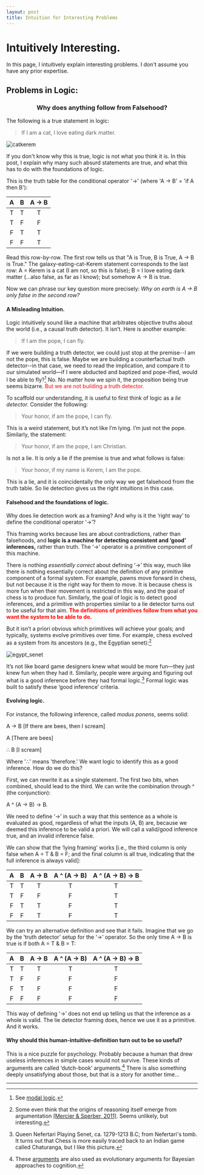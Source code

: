 ```yaml
---
layout: post
title: Intuition for Interesting Problems
---
```

# Intuitively Interesting.
In this page, I intuitively explain interesting problems. I don't assume you have any prior expertise. 

## Problems in Logic:
<h3 style = "text-align: center;">Why does anything follow from Falsehood?</h3>

The following is a true statement in logic:
> If I am a cat, I love eating dark matter.

<img src="https://keremoktar.com/assets/images/cat-galaxy2.jpg" alt="catkerem" class="center">

If you don't know why this is true, logic is not what you think it is. In this post, I explain why many such absurd statements are true, and what this has to do with the foundations of logic.

This is the truth table for the conditional operator '->' (where 'A -> B' = 'if A then B'):

|   A   |   B   | A -> B | 
|:-----:|:-----:|:------:|
|   T   |   T   |   T    | 
|   T   |   F   |   F    |
|   F   |   T   |   T    |
|   F   |   F   |   T    |   

Read this row-by-row. The first row tells us that "A is True, B is True, A -> B is True." The galaxy-eating-cat-Kerem statement corresponds to the last row: A = Kerem is a cat (I am not, so this is false); B = I love eating dark matter (...also false, as far as I know); but somehow A -> B is true.

Now we can phrase our key question more precisely: *Why on earth is A -> B only false in the second row?* 

#### A Misleading Intuition. 

Logic intuitively sound like a machine that arbitrates objective truths about the world (i.e., a causal truth detector). It isn’t. Here is another example:

>If I am the pope, I can fly. 

If we were building a truth detector, we could just stop at the premise--I am not the pope, this is false. Maybe we are building a counterfactual truth detector--in that case, we need to read the implication, and compare it to our simulated world—if I were abducted and baptized and pope-ified, would I be able to fly?[^1] No. No matter how we spin it, the proposition being true seems bizarre. <span style="color:red">But we are not building a truth detector.</span>

To scaffold our understanding, it is useful to first think of logic as a _lie detector._ Consider the following:

>Your honor, if am the pope, I can fly. 

This is a weird statement, but it’s not like I’m lying. I’m just not the pope. Similarly, the statement: 

>Your honor, if am the pope, I am Christian. 

Is not a lie. It is only a lie if the premise is true and what follows is false:

>Your honor, if my name is Kerem, I am the pope.

This is a lie, and it is coincidentally the only way we get falsehood from the truth table. So lie detection gives us the right intuitions in this case. 

#### Falsehood and the foundations of logic.

Why does lie detection work as a framing? And why is it the ‘right way’ to define the conditional operator ‘->’?

This framing works because lies are about contradictions, rather than falsehoods, and **logic is a machine for detecting consistent and ‘good’ inferences,** rather than truth. The ‘->’ operator is a primitive component of this machine. 

There is nothing _essentially correct_ about defining  ‘->’ this way, much like there is nothing essentially correct about the definition of any primitive component of a formal system. For example, pawns move forward in chess, but not because it is the right way for them to move. It is because chess is more fun when their movement is restricted in this way, and the goal of chess is to produce fun. Similarly, the goal of logic is to detect good inferences, and a primitive with properties similar to a lie detector turns out to be useful for that aim. <span style="color:red">**The definitions of primitives follow from what you want the system to be able to do.**</span>

But it isn’t a priori obvious which primitives will achieve your goals; and typically, systems evolve primitives over time. For example, chess evolved as a system from its ancestors (e.g., the Egyptian senet):[^2] 

<img src="https://upload.wikimedia.org/wikipedia/commons/thumb/b/b4/Maler_der_Grabkammer_der_Nefertari_003.jpg/1133px-Maler_der_Grabkammer_der_Nefertari_003.jpg" alt="egypt_senet" class="center">

It’s not like board game designers knew what would be more fun—they just knew fun when they had it. Similarly, people were arguing and figuring out what is a good inference before they had formal logic.[^3] Formal logic was built to satisfy these ‘good inference’ criteria. 

#### Evolving logic.

For instance, the following inference, called _modus ponens_, seems solid: 

A -> B [If there are bees, then I scream]

A [There are bees]

∴ B [I scream]

Where '∴' means 'therefore.' We want logic to identify this as a good inference. How do we do this? 

First, we can rewrite it as a single statement. The first two bits, when combined, should lead to the third. We can write the combination through ^ (the conjunction): 

A ^ (A -> B) -> B. 

We need to define ‘->’ in such a way that this sentence as a whole is evaluated as good, regardless of what the inputs (A, B) are, because we deemed this inference to be valid a priori. We will call a valid/good inference true, and an invalid inference false. 

We can show that the ‘lying framing’ works [i.e., the third column is only false when A = T & B = F; and the final column is all true, indicating that the full inference is always valid]:

|   A   |   B   | A -> B | A ^ (A -> B) | A ^ (A -> B) -> B |
|:-----:|:-----:|:------:|:------------:|:-----------------:|
|   T   |   T   |   T    |       T      |         T         |
|   T   |   F   |   F    |       F      |         T         |
|   F   |   T   |   T    |       F      |         T         |
|   F   |   F   |   T    |       F      |         T         |

We can try an alternative definition and see that it fails. Imagine that we go by the ‘truth detector’ setup for the ‘->’ operator. So the only time A -> B is true is if both A = T & B = T: 

|   A   |   B   | A -> B | A ^ (A -> B) | A ^ (A -> B) -> B |
|:-----:|:-----:|:------:|:------------:|:-----------------:|
|   T   |   T   |   T    |       T      |         T         |
|   T   |   F   |   F    |       F      |         F         |
|   F   |   T   |   F    |       F      |         F         |
|   F   |   F   |   F    |       F      |         F          |

This way of defining ‘->’ does not end up telling us that the inference as a whole is valid. The lie detector framing does, hence we use it as a primitive. And it works.

#### Why should this human-intuitive-definition turn out to be so useful? 

This is a nice puzzle for psychology. Probably because a human that drew useless inferences in simple cases would not survive. These kinds of arguments are called ‘dutch-book’ arguments.[^4] There is also something deeply unsatisfying about those, but that is a story for another time… 

[^1]: See [modal logic](https://en.wikipedia.org/wiki/Modal_logic). 
[^2]: Some even think that the origins of reasoning itself emerge from argumentation [(Mercier & Sperber, 2011)](https://doi.org/10.1017/S0140525X10000968). Seems unlikely, but interesting.
[^3]: Queen Nefertari Playing Senet, ca. 1279-1213 B.C; from Nefertari's tomb. It turns out that Chess is more easily traced back to an Indian game called Chaturanga, but I like this picture.
[^4]: These [arguments](https://plato.stanford.edu/entries/dutch-book/) are also used as evolutionary arguments for Bayesian approaches to cognition. 

---